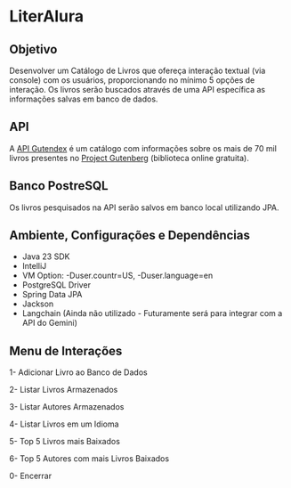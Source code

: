 # LiterAlura

## Objetivo 
Desenvolver um Catálogo de Livros que ofereça interação textual (via console) com os usuários, proporcionando no mínimo 5 opções de interação. Os livros serão buscados através de uma API específica as informações salvas em banco de dados. 

## API
A [API Gutendex](https://gutendex.com) é um catálogo com informações sobre os mais de 70 mil livros presentes no [Project Gutenberg](https://www.gutenberg.org) (biblioteca online gratuita).

## Banco PostreSQL
Os livros pesquisados na API serão salvos em banco local utilizando JPA.

## Ambiente, Configurações e Dependências
* Java 23 SDK
* IntelliJ
* VM Option: -Duser.countr=US, -Duser.language=en
* PostgreSQL Driver
* Spring Data JPA
* Jackson
* Langchain (Ainda não utilizado - Futuramente será para integrar com a API do Gemini)

## Menu de Interações

1- Adicionar Livro ao Banco de Dados

2- Listar Livros Armazenados

3- Listar Autores Armazenados

4- Listar Livros em um Idioma

5- Top 5 Livros mais Baixados

6- Top 5 Autores com mais Livros Baixados

0- Encerrar
